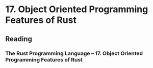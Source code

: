 # 17. Object Oriented Programming Features of Rust

## Reading

### The Rust Programming Language – 17. Object Oriented Programming Features of Rust
